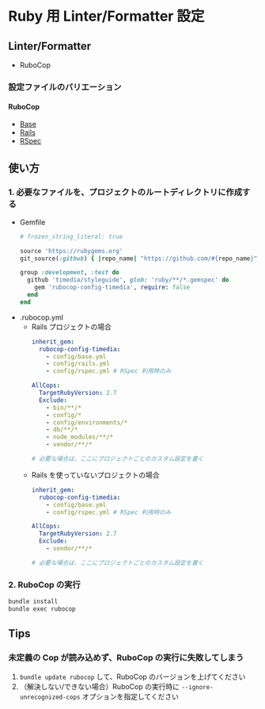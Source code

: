 # Ruby 用 Linter/Formatter 設定

## Linter/Formatter
- RuboCop

### 設定ファイルのバリエーション
#### RuboCop
- [Base](./rubocop/config/base.yml)
- [Rails](./rubocop/config/rails.yml)
- [RSpec](./rubocop/config/rspec.yml)

## 使い方
### 1. 必要なファイルを、プロジェクトのルートディレクトリに作成する
- Gemfile
  ```ruby
  # frozen_string_literal: true

  source 'https://rubygems.org'
  git_source(:github) { |repo_name| "https://github.com/#{repo_name}" }

  group :development, :test do
    github 'timedia/styleguide', glob: 'ruby/**/*.gemspec' do
      gem 'rubocop-config-timedia', require: false
    end
  end
  ```
- .rubocop.yml
  - Rails プロジェクトの場合
    ```yaml
    inherit_gem:
      rubocop-config-timedia:
        - config/base.yml
        - config/rails.yml
        - config/rspec.yml # RSpec 利用時のみ

    AllCops:
      TargetRubyVersion: 2.7
      Exclude:
        - bin/**/*
        - config/*
        - config/environments/*
        - db/**/*
        - node_modules/**/*
        - vendor/**/*

    # 必要な場合は、ここにプロジェクトごとのカスタム設定を書く
    ```
  - Rails を使っていないプロジェクトの場合
    ```yaml
    inherit_gem:
      rubocop-config-timedia:
        - config/base.yml
        - config/rspec.yml # RSpec 利用時のみ

    AllCops:
      TargetRubyVersion: 2.7
      Exclude:
        - vendor/**/*

    # 必要な場合は、ここにプロジェクトごとのカスタム設定を書く
    ```

### 2. RuboCop の実行
```sh
bundle install
bundle exec rubocop
```

## Tips
### 未定義の Cop が読み込めず、RuboCop の実行に失敗してしまう
1. `bundle update rubocop` して、RuboCop のバージョンを上げてください
2. （解決しない/できない場合）RuboCop の実行時に `--ignore-unrecognized-cops` オプションを指定してください
